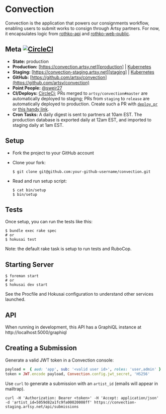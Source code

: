 # Convection 
Convection is the application that powers our consignments workflow, enabling users to submit works to consign through Artsy partners. For now, it encapsulates logic from [rothko-api] and [rothko-web-public].

## Meta [![CircleCI][badge]][circleci]
- **State:** production
- **Production:** [https://convection.artsy.net][production] | [Kubernetes][production_k8]
- **Staging:** [https://convection-staging.artsy.net][staging] | [Kubernetes][staging_k8]
- **GitHub:** [https://github.com/artsy/convection](https://github.com/artsy/convection)
- **Point People:** [@sweir27]
- **CI/Deploys:** [CircleCi](https://circleci.com/gh/artsy/convection); PRs merged to `artsy/convection#master` are automatically deployed to staging; PRs from `staging` to `release` are automatically deployed to production. Create such a PR with [`deploy_pr`][deploy_pr] or [this handy link][deploy].
- **Cron Tasks:** A daily digest is sent to partners at 10am EST. The production database is exported daily at 12am EST, and imported to staging daily at 1am EST. 

## Setup

- Fork the project to your GitHub account

- Clone your fork:

  ```
  $ git clone git@github.com:your-github-username/convection.git
  ```

- Read and run setup script:
  ```
  $ cat bin/setup
  $ bin/setup
  ```

## Tests

Once setup, you can run the tests like this:

```
$ bundle exec rake spec
# or
$ hokusai test
```

Note: the default rake task is setup to run tests and RuboCop.

## Starting Server

```
$ foreman start
# or
$ hokusai dev start
```

See the Procfile and Hokusai configuration to understand other services launched.

## API

When running in development, this API has a GraphiQL instance at http://localhost:5000/graphiql

## Creating a Submission

Generate a valid JWT token in a Convection console:

```ruby
payload =  { aud: 'app', sub: '<valid user id>', roles: 'user,admin' }
token = JWT.encode payload, Convection.config.jwt_secret, 'HS256'
```

Use `curl` to generate a submission with an `artist_id` (emails will appear in
mailtrap).

```
curl -H 'Authorization: Bearer <token>' -H 'Accept: application/json' -d 'artist_id=5059d82a1fc9fa00020008ff' https://convection-staging.artsy.net/api/submissions
```

[badge]: https://circleci.com/gh/artsy/convection.svg?style=svg&circle-token=cf452a49d5399e749ebbb85a0843d6111b79c9aa
[circleci]: https://circleci.com/gh/artsy/convection
[rothko-api]: https://github.com/artsy/rothko-api
[rothko-web-public]: https://github.com/artsy/rothko-web-public
[production]: https://convection.artsy.net
[production_k8]: https://kubernetes.artsy.net/#!/deployment/default/convection-web
[staging]: https://convection-staging.artsy.net
[staging_k8]: https://kubernetes-staging.artsy.net/#!/deployment/default/convection-web
[@sweir27]: https://github.com/sweir27
[deploy_pr]: https://github.com/jonallured/deploy_pr
[deploy]: https://github.com/artsy/convection/compare/release...staging?expand=1

